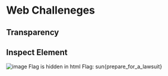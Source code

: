 # Web Challeneges
## Transparency


## Inspect Element

![image](https://user-images.githubusercontent.com/92404926/202869161-4750b7b7-8691-47e6-b078-7c6b6776b802.png)
Flag is hidden in html
Flag: sun{prepare_for_a_lawsuit}
